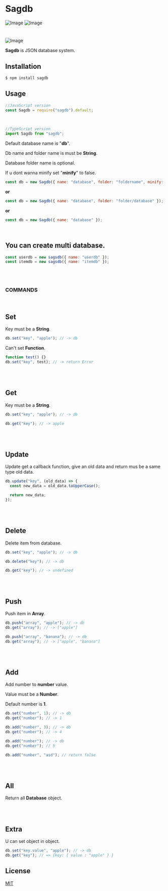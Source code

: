 # **Sagdb**

![Image](https://img.shields.io/npm/v/sagdb?color=%2351F9C0&label=sagdb)
![Image](https://img.shields.io/npm/dt/sagdb.svg?color=%2351FC0&maxAge=3600)

#

![Image](https://nodei.co/npm/sagdb.png?downloads=true&downloadRank=true&stars=true)
<br>

**Sagdb** is JSON database system.

## <i class="fa-solid fa-download"></i> **Installation**

```bash
$ npm install sagdb
```

## <i class="fa-solid fa-bookmark"></i> **Usage**

```js
//JavaScript version
const Sagdb = require("sagdb").default;
```
<br>

```ts
//TypeScript version
import Sagdb from "sagdb";
```

Default database name is "**db**".

Db name and folder name is must be **String**.

Database folder name is optional.

If u dont wanna minify set "**minify**" to false.

```js
const db = new Sagdb({ name: "database", folder: "foldername", minify: true });
```

**or**

```js
const db = new Sagdb({ name: "database", folder: "folder/database" });
```

**or**

```js
const db = new Sagdb({ name: "database" });
```

<br>

## You can create multi database.

```js
const userdb = new sagsdb({ name: "userdb" });
const itemdb = new sagsdb({ name: "itemdb" });
```

<br><br>

### <i class="fa-solid fa-terminal"></i> **COMMANDS**

<br>

## **Set**

Key must be a **String**.

```js
db.set("key", "apple"); // -> db
```

Can't set **Function**.

```js
function test() {}
db.set("key", test); // -> return Error
```

<br><br>

## **Get**

Key must be a **String**.

```js
db.set("key", "apple"); // -> db

db.get("key"); // -> apple
```

<br><br>

## **Update**

Update get a callback function, give an old data and return mus be a same type old data.

```js
db.update("key", (old_data) => {
  const new_data = old_data.toUpperCase();

  return new_data;
});
```

<br><br>

## **Delete**

Delete item from database.

```js
db.set("key", "apple"); // -> db

db.delete("key"); // -> db

db.get("key"); // -> undefined
```

<br><br>

## **Push**

Push item in **Array**.

```js
db.push("array", "apple"); // -> db
db.get("array"); // -> ["apple"]

db.push("array", "banana"); // -> db
db.get("array"); // -> ["apple", "banana"]
```

<br><br>

## **Add**

Add number to **number** value.

Value must be a **Number**.

Default number is **1**.

```js
db.set("number", 1); // -> db
db.get("number"); // -> 1

db.add("number", 3); // -> db
db.get("number"); // -> 4

db.add("number"); // -> db
db.get("number"); // 5

db.add("number", "asd"); // return false
```

<br><br>

## **All**

Return all **Database** object.

<br><br>

## **Extra**

U can set object in object.

```js
db.set("key.value", "apple"); // -> db
db.get("key"); // => {key: { value : "apple" } }
```

## License

[MIT](https://choosealicense.com/licenses/mit/)

<link rel="stylesheet" href="https://cdnjs.cloudflare.com/ajax/libs/font-awesome/6.1.1/css/all.min.css" integrity="sha512-KfkfwYDsLkIlwQp6LFnl8zNdLGxu9YAA1QvwINks4PhcElQSvqcyVLLD9aMhXd13uQjoXtEKNosOWaZqXgel0g==" crossorigin="anonymous" referrerpolicy="no-referrer" />
